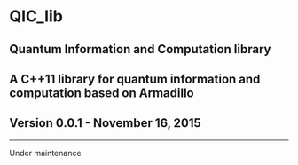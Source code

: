 # QIC_lib
## Quantum Information and Computation library
## A C++11 library for quantum information and computation based on Armadillo
## Version 0.0.1 - November 16, 2015 
---
Under maintenance


